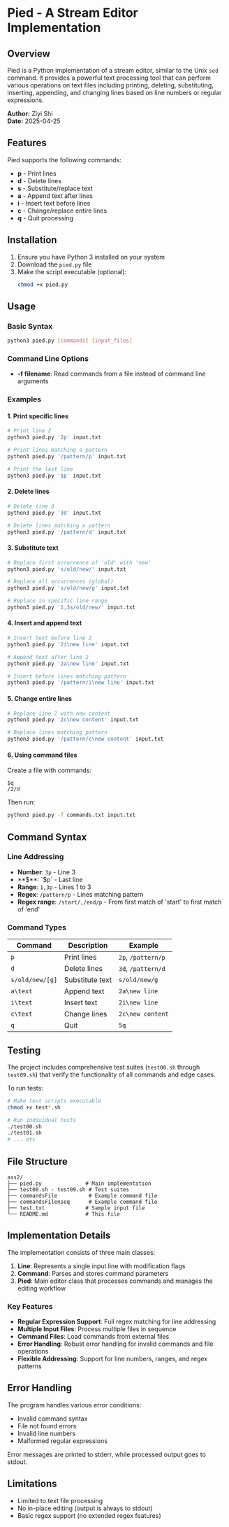 # Pied - A Stream Editor Implementation

## Overview

Pied is a Python implementation of a stream editor, similar to the Unix `sed` command. It provides a powerful text processing tool that can perform various operations on text files including printing, deleting, substituting, inserting, appending, and changing lines based on line numbers or regular expressions.

**Author:** Ziyi Shi  
**Date:** 2025-04-25  

## Features

Pied supports the following commands:

- **p** - Print lines
- **d** - Delete lines  
- **s** - Substitute/replace text
- **a** - Append text after lines
- **i** - Insert text before lines
- **c** - Change/replace entire lines
- **q** - Quit processing

## Installation

1. Ensure you have Python 3 installed on your system
2. Download the `pied.py` file
3. Make the script executable (optional):
   ```bash
   chmod +x pied.py
   ```

## Usage

### Basic Syntax

```bash
python3 pied.py [commands] [input_files]
```

### Command Line Options

- **-f filename**: Read commands from a file instead of command line arguments

### Examples

#### 1. Print specific lines

```bash
# Print line 2
python3 pied.py '2p' input.txt

# Print lines matching a pattern
python3 pied.py '/pattern/p' input.txt

# Print the last line
python3 pied.py '$p' input.txt
```

#### 2. Delete lines

```bash
# Delete line 3
python3 pied.py '3d' input.txt

# Delete lines matching a pattern
python3 pied.py '/pattern/d' input.txt
```

#### 3. Substitute text

```bash
# Replace first occurrence of 'old' with 'new'
python3 pied.py 's/old/new/' input.txt

# Replace all occurrences (global)
python3 pied.py 's/old/new/g' input.txt

# Replace in specific line range
python3 pied.py '1,3s/old/new/' input.txt
```

#### 4. Insert and append text

```bash
# Insert text before line 2
python3 pied.py '2i\new line' input.txt

# Append text after line 2
python3 pied.py '2a\new line' input.txt

# Insert before lines matching pattern
python3 pied.py '/pattern/i\new line' input.txt
```

#### 5. Change entire lines

```bash
# Replace line 2 with new content
python3 pied.py '2c\new content' input.txt

# Replace lines matching pattern
python3 pied.py '/pattern/c\new content' input.txt
```

#### 6. Using command files

Create a file with commands:
```
$q
/2/d
```

Then run:
```bash
python3 pied.py -f commands.txt input.txt
```

## Command Syntax

### Line Addressing

- **Number**: `3p` - Line 3
- **$**: `$p` - Last line
- **Range**: `1,3p` - Lines 1 to 3
- **Regex**: `/pattern/p` - Lines matching pattern
- **Regex range**: `/start/,/end/p` - From first match of 'start' to first match of 'end'

### Command Types

| Command | Description | Example |
|---------|-------------|---------|
| `p` | Print lines | `2p`, `/pattern/p` |
| `d` | Delete lines | `3d`, `/pattern/d` |
| `s/old/new/[g]` | Substitute text | `s/old/new/g` |
| `a\text` | Append text | `2a\new line` |
| `i\text` | Insert text | `2i\new line` |
| `c\text` | Change lines | `2c\new content` |
| `q` | Quit | `5q` |

## Testing

The project includes comprehensive test suites (`test00.sh` through `test09.sh`) that verify the functionality of all commands and edge cases.

To run tests:
```bash
# Make test scripts executable
chmod +x test*.sh

# Run individual tests
./test00.sh
./test01.sh
# ... etc
```

## File Structure

```
ass2/
├── pied.py              # Main implementation
├── test00.sh - test09.sh # Test suites
├── commandsFile          # Example command file
├── commandsFilenseq      # Example command file
├── test.txt             # Sample input file
└── README.md            # This file
```

## Implementation Details

The implementation consists of three main classes:

1. **Line**: Represents a single input line with modification flags
2. **Command**: Parses and stores command parameters
3. **Pied**: Main editor class that processes commands and manages the editing workflow

### Key Features

- **Regular Expression Support**: Full regex matching for line addressing
- **Multiple Input Files**: Process multiple files in sequence
- **Command Files**: Load commands from external files
- **Error Handling**: Robust error handling for invalid commands and file operations
- **Flexible Addressing**: Support for line numbers, ranges, and regex patterns

## Error Handling

The program handles various error conditions:

- Invalid command syntax
- File not found errors
- Invalid line numbers
- Malformed regular expressions

Error messages are printed to stderr, while processed output goes to stdout.

## Limitations

- Limited to text file processing
- No in-place editing (output is always to stdout)
- Basic regex support (no extended regex features)

